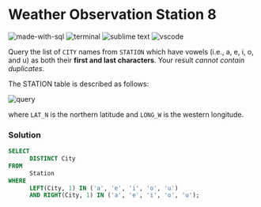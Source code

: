 # Weather Observation Station 8
![made-with-sql](https://img.shields.io/badge/Made%20with-SQL-007396.svg)
![terminal](https://img.shields.io/badge/Windows%20Terminal-4D4D4D?logo=windows%20terminal&logoColor=white)
![sublime text](https://img.shields.io/badge/sublime_text-%23575757.svg?logo=sublime-text&logoColor=important)
![vscode](https://img.shields.io/badge/Visual_Studio_Code-0078D4?logo=visual%20studio%20code&logoColor=white)

Query the list of `CITY` names from `STATION` which have vowels (i.e., a, e, i, o, and u) as both their **first and last characters**. Your result *cannot contain duplicates*.

The STATION table is described as follows:

![query](https://s3.amazonaws.com/hr-challenge-images/9336/1449345840-5f0a551030-Station.jpg)

where `LAT_N` is the northern latitude and `LONG_W` is the western longitude.

### Solution
```sql
SELECT
      DISTINCT City
FROM
      Station
WHERE
      LEFT(City, 1) IN ('a', 'e', 'i', 'o', 'u')
      AND RIGHT(City, 1) IN ('a', 'e', 'i', 'o', 'u');
```